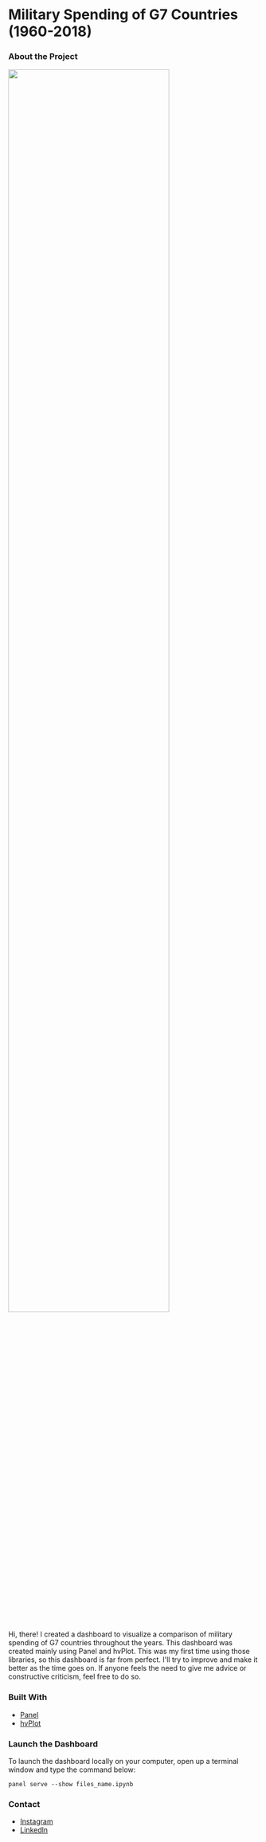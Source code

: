 # Military Spending of G7 Countries (1960-2018)

### About the Project
<p><img src="https://github.com/darren7753/Python-Military_Spending_of_G7_Countries/blob/main/dashboard.gif" width="80%"></p>
Hi, there! I created a dashboard to visualize a comparison of military spending of G7 countries throughout the years. This dashboard was created mainly using Panel and hvPlot. This was my first time using those libraries, so this dashboard is far from perfect. I'll try to improve and make it better as the time goes on. If anyone feels the need to give me advice or constructive criticism, feel free to do so.

### Built With
- [Panel](https://panel.holoviz.org/)
- [hvPlot](https://hvplot.holoviz.org/user_guide/Introduction.html)

### Launch the Dashboard
To launch the dashboard locally on your computer, open up a terminal window and type the command below:
<br>
```
panel serve --show files_name.ipynb
```

### Contact
- [Instagram](https://www.instagram.com/darren_matthew_/)
- [Linkedln](https://www.linkedin.com/feed/)
